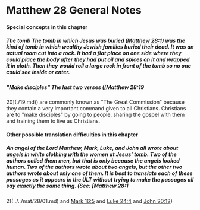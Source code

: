 
# Matthew 28 General Notes 
#### Special concepts in this chapter  
##### The tomb  The tomb in which Jesus was buried ([Matthew 28:1](../../mat/28/01.md)) was the kind of tomb in which wealthy Jewish families buried their dead. It was an actual room cut into a rock. It had a flat place on one side where they could place the body after they had put oil and spices on it and wrapped it in cloth. Then they would roll a large rock in front of the tomb so no one could see inside or enter.  
##### "Make disciples"  The last two verses ([Matthew 28:19
20](./19.md)) are commonly known as "The Great Commission" because they contain a very important command given to all Christians. Christians are to "make disciples" by going to people, sharing the gospel with them and training them to live as Christians.  
#### Other possible translation difficulties in this chapter  
##### An angel of the Lord  Matthew, Mark, Luke, and John all wrote about angels in white clothing with the women at Jesus' tomb. Two of the authors called them men, but that is only because the angels looked human. Two of the authors wrote about two angels, but the other two authors wrote about only one of them. It is best to translate each of these passages as it appears in the ULT without trying to make the passages all say exactly the same thing. (See: [Matthew 28:1
2](../../mat/28/01.md) and [Mark 16:5](../../mrk/16/05.md) and [Luke 24:4](../../luk/24/04.md) and [John 20:12](../../jhn/20/12.md)) 